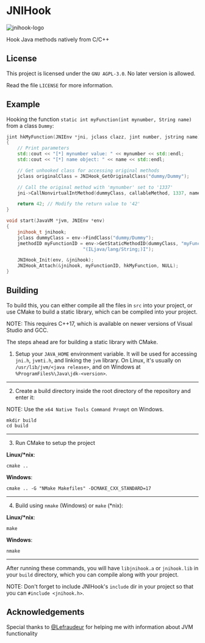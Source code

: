 # JNIHook
![jnihook-logo](https://raw.githubusercontent.com/rdbo/jnihook/master/LOGO.png)

Hook Java methods natively from C/C++

## License
This project is licensed under the `GNU AGPL-3.0`. No later version is allowed.

Read the file `LICENSE` for more information.

## Example
Hooking the function `static int myFunction(int mynumber, String name)` from a class `Dummy`:
```c++
jint hkMyFunction(JNIEnv *jni, jclass clazz, jint number, jstring name)
{
	// Print parameters
	std::cout << "[*] mynumber value: " << mynumber << std::endl;
	std::cout << "[*] name object: " << name << std::endl;

	// Get unhooked class for accessing original methods
	jclass originalClass = JNIHook_GetOriginalClass("dummy/Dummy");

	// Call the original method with 'mynumber' set to '1337'
	jni->CallNonvirtualIntMethod(dummyClass, callableMethod, 1337, name);

	return 42; // Modify the return value to '42'
}

void start(JavaVM *jvm, JNIEnv *env)
{
	jnihook_t jnihook;
	jclass dummyClass = env->FindClass("dummy/Dummy");
	jmethodID myFunctionID = env->GetStaticMethodID(dummyClass, "myFunction",
							"(ILjava/lang/String;)I");

	JNIHook_Init(env, &jnihook);
	JNIHook_Attach(&jnihook, myFunctionID, hkMyFunction, NULL);
}
```

## Building
To build this, you can either compile all the files in `src` into your project, or
use CMake to build a static library, which can be compiled into your project.

NOTE: This requires C++17, which is available on newer versions of Visual Studio and GCC.

The steps ahead are for building a static library with CMake.


1. Setup your `JAVA_HOME` environment variable. It will be used for accessing `jni.h`, `jvmti.h`, and linking
the `jvm` library. On Linux, it's usually on `/usr/lib/jvm/<java release>`, and on Windows at `%ProgramFiles%\Java\jdk-<version>`.

---

2. Create a build directory inside the root directory of the repository and enter it:

NOTE: Use the `x64 Native Tools Command Prompt` on Windows.
```
mkdir build
cd build
```

---

3. Run CMake to setup the project

**Linux/\*nix**:
```
cmake ..
```

**Windows**:
```
cmake .. -G "NMake Makefiles" -DCMAKE_CXX_STANDARD=17
```

---

4. Build using `nmake` (Windows) or `make` (*nix):

**Linux/\*nix**:
```
make
```

**Windows**:
```
nmake
```

---

After running these commands, you will have `libjnihook.a` or `jnihook.lib` in your `build` directory, which you can compile along with your project.

NOTE: Don't forget to include JNIHook's `include` dir in your project so that you can `#include <jnihook.h>`.

## Acknowledgements
Special thanks to [@Lefraudeur](https://github.com/Lefraudeur) for helping me with information about JVM functionality
